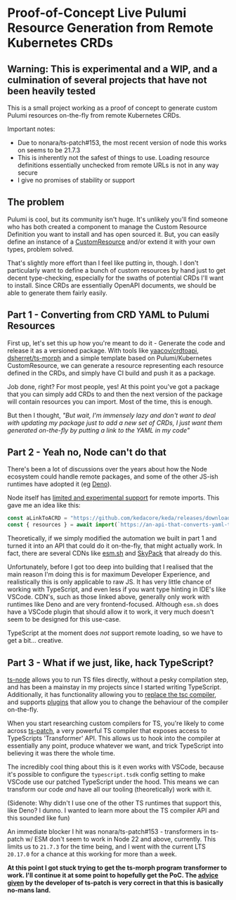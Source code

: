 # Proof-of-Concept Live Pulumi Resource Generation from Remote Kubernetes CRDs

## Warning: This is experimental and a WIP, and a culmination of several projects that have not been heavily tested

This is a small project working as a proof of concept to generate custom Pulumi resources on-the-fly from remote Kubernetes CRDs.

Important notes:

- Due to nonara/ts-patch#153, the most recent version of node this works on seems to be 21.7.3
- This is inherently not the safest of things to use. Loading resource definitions essentially unchecked from remote URLs is not in any way secure
- I give no promises of stability or support

## The problem

Pulumi is cool, but its community isn't huge. It's unlikely you'll find someone who has both created a component to manage the Custom Resource Definition you want to install and has open sourced it. But, you can easily define an instance of a [CustomResource](https://www.pulumi.com/registry/packages/kubernetes/api-docs/apiextensions/customresource/) and/or extend it with your own types, problem solved.

That's slightly more effort than I feel like putting in, though. I don't particularly want to define a bunch of custom resources by hand just to get decent type-checking, especially for the swaths of potential CRDs I'll want to install. Since CRDs are essentially OpenAPI documents, we should be able to generate them fairly easily.

## Part 1 - Converting from CRD YAML to Pulumi Resources

First up, let's set this up how you're meant to do it - Generate the code and release it as a versioned package. With tools like [yaacov/crdtoapi](https://github.com/yaacov/crdtoapi/), [dsherret/ts-morph](https://github.com/dsherret/ts-morph) and a simple template based on Pulumi/Kubernetes CustomResource, we can generate a resource representing each resource defined in the CRDs, and simply have CI build and push it as a package.

Job done, right? For most people, yes! At this point you've got a package that you can simply add CRDs to and then the next version of the package will contain resources you can import. Most of the time, this is enough.

But then I thought, _"But wait, I'm immensely lazy and don't want to deal with updating my package just to add a new set of CRDs, I just want them generated on-the-fly by putting a link to the YAML in my code"_

## Part 2 - Yeah no, Node can't do that

There's been a lot of discussions over the years about how the Node ecosystem could handle remote packages, and some of the other JS-ish runtimes have adopted it (eg [Deno](https://docs.deno.com/runtime/fundamentals/modules/#importing-third-party-modules-and-libraries)).

Node itself has [limited and experimental support](https://nodejs.org/api/module.html#import-from-https) for remote imports. This gave me an idea like this:

```js
const aLinkToACRD = "https://github.com/kedacore/keda/releases/download/v2.15.1/keda-2.15.1-crds.yaml"
const { resources } = await import(`https://an-api-that-converts-yaml-to-js/${aLinkToACRD}`)
```

Theoretically, if we simply modified the automation we built in part 1 and turned it into an API that could do it on-the-fly, that might actually work. In fact, there are several CDNs like [esm.sh](https://esm.sh/) and [SkyPack](https://www.skypack.dev/) that already do this.

Unfortunately, before I got too deep into building that I realised that the main reason I'm doing this is for maximum Developer Experience, and realistically this is only applicable to raw JS. It has very little chance of working with TypeScript, and even less if you want type hinting in IDE's like VSCode. CDN's, such as those linked above, generally only work with runtimes like Deno and are very frontend-focused. Although `esm.sh` does have a VSCode plugin that should allow it to work, it very much doesn't seem to be designed for this use-case.

TypeScript at the moment does _not_ support remote loading, so we have to get a bit... creative.

## Part 3 - What if we just, like, hack TypeScript?

[ts-node](https://github.com/TypeStrong/ts-node) allows you to run TS files directly, without a pesky compilation step, and has been a mainstay in my projects since I started writing TypeScript. Additionally, it has functionality allowing you to [replace the tsc compiler](https://github.com/TypeStrong/ts-node?tab=readme-ov-file#compiler), and supports [plugins](https://github.com/TypeStrong/ts-node?tab=readme-ov-file#third-party-compilers) that allow you to change the behaviour of the compiler on-the-fly.

When you start researching custom compilers for TS, you're likely to come across [ts-patch](https://github.com/nonara/ts-patch), a very powerful TS compiler that exposes access to TypeScripts 'Transformer' API. This allows us to hook into the compiler at essentially any point, produce whatever we want, and trick TypeScript into believing it was there the whole time.

The incredibly cool thing about this is it even works with VSCode, because it's possible to configure the `typescript.tsdk` config setting to make VSCode use our patched TypeScript under the hood. This means we can transform our code _and_ have all our tooling (theoretically) work with it.

(Sidenote: Why didn't I use one of the other TS runtimes that support this, like Deno? I dunno. I wanted to learn more about the TS compiler API and this sounded like fun)

An immediate blocker I hit was nonara/ts-patch#153 - transformers in ts-patch w/ ESM don't seem to work in Node 22 and above, currently. This limits us to `21.7.3` for the time being, and I went with the current LTS `20.17.0` for a chance at this working for more than a week.

__At this point I got stuck trying to get the ts-morph program transformer to work. I'll continue it at some point to hopefully get the PoC. The [advice given](https://github.com/nonara/ts-patch/discussions/31) by the developer of ts-patch is very correct in that this is basically no-mans land.__

